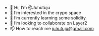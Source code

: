 - 👋 Hi, I’m @Juhutuju
- 👀 I’m interested in the crypo space
- 🌱 I’m currently learning some solidity
- 💞️ I’m looking to collaborate on Layer2
- 📫 How to reach me juhutuju@gmail.com

<!---
Juhutuju/Juhutuju is a ✨ special ✨ repository because its `README.md` (this file) appears on your GitHub profile.
You can click the Preview link to take a look at your changes.
--->
